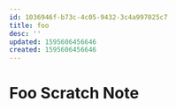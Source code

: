 ```yaml
---
id: 1036946f-b73c-4c05-9432-3c4a997025c7
title: foo
desc: ''
updated: 1595606456646
created: 1595606456646
---
```


# Foo Scratch Note